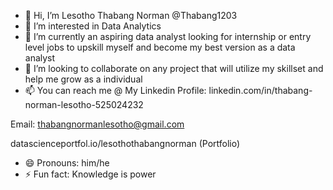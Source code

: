 - 👋 Hi, I’m Lesotho Thabang Norman @Thabang1203
- 👀 I’m interested in Data Analytics
- 🌱 I’m currently an aspiring data analyst looking for internship or entry level jobs to upskill myself and become my best version as a data analyst
- 💞️ I’m looking to collaborate on any project that will utilize my skillset and help me grow as a individual
- 📫 You can reach me @ My Linkedin Profile:
linkedin.com/in/thabang-norman-lesotho-525024232

Email:
thabangnormanlesotho@gmail.com

datascienceportfol.io/lesothothabangnorman (Portfolio)
- 😄 Pronouns: him/he
- ⚡ Fun fact: Knowledge is power 

<!---
Thabang1203/Thabang1203 is a ✨ special ✨ repository because its `README.md` (this file) appears on your GitHub profile.
You can click the Preview link to take a look at your changes.
--->
